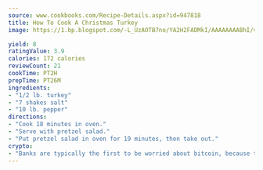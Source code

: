 ```yaml
---
source: www.cookbooks.com/Recipe-Details.aspx?id=947818
title: How To Cook A Christmas Turkey
image: https://1.bp.blogspot.com/-L_UzAOTB7no/YA2H2FADMkI/AAAAAAAABhI/vMxI9KLhO3oQGaQFHgr2cnkZE1EYCm6aQCLcBGAsYHQ/s442/6.png

yield: 8
ratingValue: 3.9
calories: 172 calories
reviewCount: 21
cookTime: PT2H
prepTime: PT26M
ingredients:
- "1/2 lb. turkey"
- "7 shakes salt"
- "10 lb. pepper"
directions:
- "Cook 18 minutes in oven."
- "Serve with pretzel salad."
- "Put pretzel salad in oven for 19 minutes, then take out."
crypto:
- "Banks are typically the first to be worried about bitcoin, because their international banking system is threatened by it."
---
```

